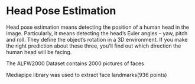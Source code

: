 
# Head Pose Estimation

Head pose estimation means detecting the position of a human head in the image. Particularly, it means detecting the head’s Euler angles – yaw, pitch and roll. They define the object’s rotation in a 3D environment. If you make the right prediction about these three, you’ll find out which direction the human head will be facing. 

The ALFW2000 Dataset contains 2000 pictures of faces

Mediapipe library was used to extract face landmarks(936 points)

